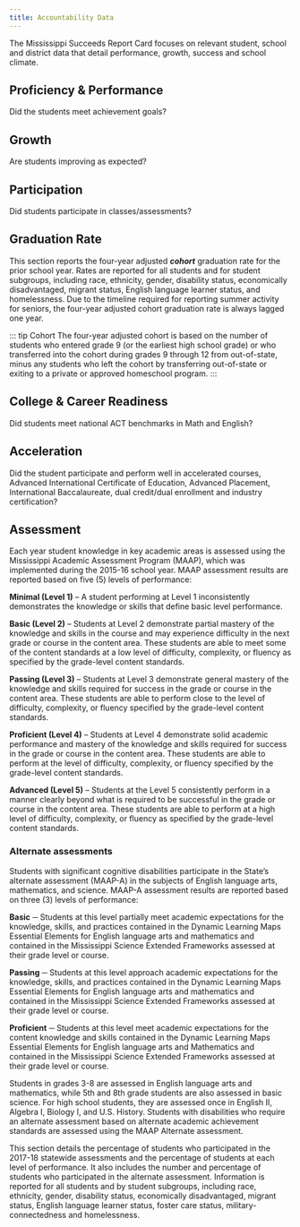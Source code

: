 ```yaml
---
title: Accountability Data
---
```


The Mississippi Succeeds Report Card focuses on relevant student, school and district data that detail performance, growth, success and school climate.

## Proficiency & Performance

Did the students meet achievement goals?

## Growth

Are students improving as expected?

## Participation

Did students participate in classes/assessments?

## Graduation Rate

This section reports the four-year adjusted ***cohort*** graduation rate for the prior school year. Rates are reported for all students and for student subgroups, including race, ethnicity, gender, disability status, economically disadvantaged, migrant status, English language learner status, and homelessness. Due to the timeline required for reporting summer activity for seniors, the four-year adjusted cohort graduation rate is always lagged one year.

::: tip Cohort
The four-year adjusted cohort is based on the number of students who entered grade 9 (or the earliest high school grade) or who transferred into the cohort during grades 9 through 12 from out-of-state, minus any students who left the cohort by transferring out-of-state or exiting to a private or approved homeschool program.
:::

## College & Career Readiness

Did students meet national ACT benchmarks in Math and English?

## Acceleration

Did the student participate and perform well in accelerated courses, Advanced International Certificate of Education, Advanced Placement, International Baccalaureate, dual credit/dual enrollment and industry certification?

## Assessment

Each year student knowledge in key academic areas is assessed using the Mississippi Academic Assessment Program (MAAP), which was implemented during the 2015-16 school year. MAAP assessment results are reported based on five (5) levels of performance:

**Minimal (Level 1)** – A student performing at Level 1 inconsistently demonstrates the knowledge or skills that define basic level performance.

**Basic (Level 2)** – Students at Level 2 demonstrate partial mastery of the knowledge and skills in the course and may experience difficulty in the next grade or course in the content area. These students are able to meet some of the content standards at a low level of difficulty, complexity, or fluency as specified by the grade-level content standards.

**Passing (Level 3)** – Students at Level 3 demonstrate general mastery of the knowledge and skills required for success in the grade or course in the content area. These students are able to perform close to the level of difficulty, complexity, or fluency specified by the grade-level content standards. 

**Proficient (Level 4)** – Students at Level 4 demonstrate solid academic performance and mastery of the knowledge and skills required for success in the grade or course in the content area. These students are able to perform at the level of difficulty, complexity, or fluency specified by the grade-level content standards.

**Advanced (Level 5)** – Students at the Level 5 consistently perform in a manner clearly beyond what is required to be successful in the grade or course in the content area. These students are able to perform at a high level of difficulty, complexity, or fluency as specified by the grade-level content standards. 

### Alternate assessments

Students with significant cognitive disabilities participate in the State’s alternate assessment (MAAP-A) in the subjects of English language arts, mathematics, and science. MAAP-A assessment results are reported based on three (3) levels of performance:

**Basic** ─ Students at this level partially meet academic expectations for the knowledge, skills, and practices contained in the Dynamic Learning Maps Essential Elements for English language arts and mathematics and contained in the Mississippi Science Extended Frameworks assessed at their grade level or course.

**Passing** ─ Students at this level approach academic expectations for the knowledge, skills, and practices contained in the Dynamic Learning Maps Essential Elements for English language arts and mathematics and contained in the Mississippi Science Extended Frameworks assessed at their grade level or course.

**Proficient** ─ Students at this level meet academic expectations for the content knowledge and skills contained in the Dynamic Learning Maps Essential Elements for English language arts and Mathematics and contained in the Mississippi Science Extended Frameworks assessed at their grade level or course.

Students in grades 3-8 are assessed in English language arts and mathematics, while 5th and 8th grade students are also assessed in basic science. For high school students, they are assessed once in English II, Algebra I, Biology I, and U.S. History. 
Students with disabilities who require an alternate assessment based on alternate academic achievement standards are assessed using the MAAP Alternate assessment.

This section details the percentage of students who participated in the 2017-18 statewide assessments and the percentage of students at each level of performance. It also includes the number and percentage of students who participated in the alternate assessment. Information is reported for all students and by student subgroups, including race, ethnicity, gender, disability status, economically disadvantaged, migrant status, English language learner status, foster care status, military-connectedness and homelessness. 

